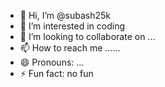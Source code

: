 - 👋 Hi, I’m @subash25k
- 👀 I’m interested in coding
- 💞️ I’m looking to collaborate on ...
- 📫 How to reach me ......
- 😄 Pronouns: ...
- ⚡ Fun fact: no fun

<!---
subash25k/subash25k is a ✨ special ✨ repository because its `README.md` (this file) appears on your GitHub profile.
You can click the Preview link to take a look at your changes.
--->
